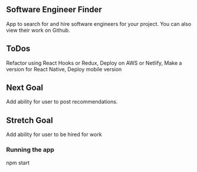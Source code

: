 ## Software Engineer Finder 

App to search for and hire software engineers for your project. You can also view their work on Github.

## ToDos

Refactor using React Hooks or Redux, 
Deploy on AWS or Netlify, 
Make a version for React Native,
Deploy mobile version

## Next Goal

Add ability for user to post recommendations.

## Stretch Goal

Add ability for user to be hired for work

### Running the app 

npm start 